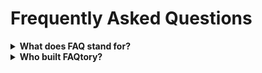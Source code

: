 
# Frequently Asked Questions
<details>  
  <summary><b>What does FAQ stand for?</b></summary>
  <p>

  FAQ stands for *Frequently Asked Questions*.
</details>

<details>  
  <summary><b>Who built FAQtory?</b></summary>
  <p>

  FAQTory was built by [Will McGugan](https://www.willmcgugan.com).

Will is the author of [Rich](https://github.com/Textualize/rich) and [Textual](https://textual.textualize.io).
</details>

